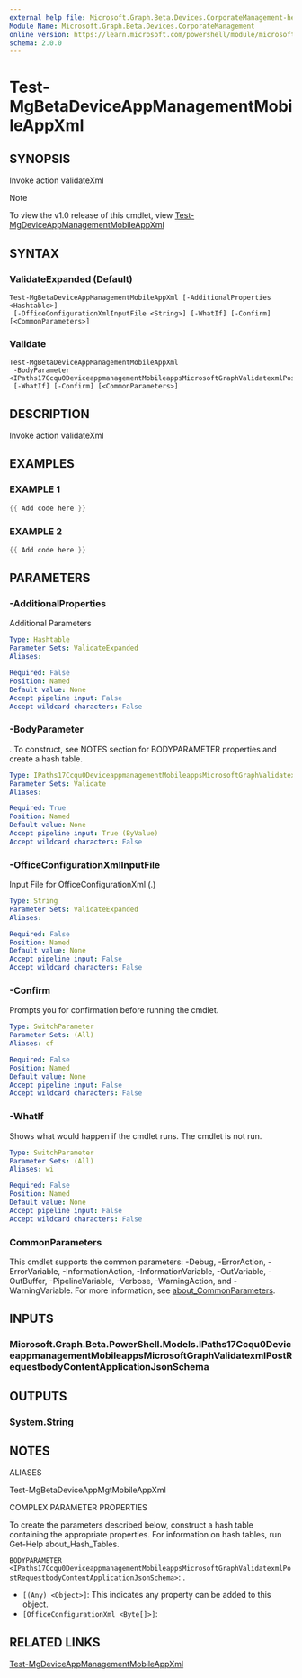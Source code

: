 ```yaml
---
external help file: Microsoft.Graph.Beta.Devices.CorporateManagement-help.xml
Module Name: Microsoft.Graph.Beta.Devices.CorporateManagement
online version: https://learn.microsoft.com/powershell/module/microsoft.graph.beta.devices.corporatemanagement/test-mgbetadeviceappmanagementmobileappxml
schema: 2.0.0
---
```


# Test-MgBetaDeviceAppManagementMobileAppXml

## SYNOPSIS
Invoke action validateXml

> [!NOTE]
> To view the v1.0 release of this cmdlet, view [Test-MgDeviceAppManagementMobileAppXml](/powershell/module/Microsoft.Graph.Devices.CorporateManagement/Test-MgDeviceAppManagementMobileAppXml?view=graph-powershell-v1.0)

## SYNTAX

### ValidateExpanded (Default)
```
Test-MgBetaDeviceAppManagementMobileAppXml [-AdditionalProperties <Hashtable>]
 [-OfficeConfigurationXmlInputFile <String>] [-WhatIf] [-Confirm] [<CommonParameters>]
```

### Validate
```
Test-MgBetaDeviceAppManagementMobileAppXml
 -BodyParameter <IPaths17Ccqu0DeviceappmanagementMobileappsMicrosoftGraphValidatexmlPostRequestbodyContentApplicationJsonSchema>
 [-WhatIf] [-Confirm] [<CommonParameters>]
```

## DESCRIPTION
Invoke action validateXml

## EXAMPLES

### EXAMPLE 1
```powershell
{{ Add code here }}
```

### EXAMPLE 2
```powershell
{{ Add code here }}
```

## PARAMETERS

### -AdditionalProperties
Additional Parameters

```yaml
Type: Hashtable
Parameter Sets: ValidateExpanded
Aliases:

Required: False
Position: Named
Default value: None
Accept pipeline input: False
Accept wildcard characters: False
```

### -BodyParameter
.
To construct, see NOTES section for BODYPARAMETER properties and create a hash table.

```yaml
Type: IPaths17Ccqu0DeviceappmanagementMobileappsMicrosoftGraphValidatexmlPostRequestbodyContentApplicationJsonSchema
Parameter Sets: Validate
Aliases:

Required: True
Position: Named
Default value: None
Accept pipeline input: True (ByValue)
Accept wildcard characters: False
```

### -OfficeConfigurationXmlInputFile
Input File for OfficeConfigurationXml (.)

```yaml
Type: String
Parameter Sets: ValidateExpanded
Aliases:

Required: False
Position: Named
Default value: None
Accept pipeline input: False
Accept wildcard characters: False
```

### -Confirm
Prompts you for confirmation before running the cmdlet.

```yaml
Type: SwitchParameter
Parameter Sets: (All)
Aliases: cf

Required: False
Position: Named
Default value: None
Accept pipeline input: False
Accept wildcard characters: False
```

### -WhatIf
Shows what would happen if the cmdlet runs.
The cmdlet is not run.

```yaml
Type: SwitchParameter
Parameter Sets: (All)
Aliases: wi

Required: False
Position: Named
Default value: None
Accept pipeline input: False
Accept wildcard characters: False
```

### CommonParameters
This cmdlet supports the common parameters: -Debug, -ErrorAction, -ErrorVariable, -InformationAction, -InformationVariable, -OutVariable, -OutBuffer, -PipelineVariable, -Verbose, -WarningAction, and -WarningVariable. For more information, see [about_CommonParameters](http://go.microsoft.com/fwlink/?LinkID=113216).

## INPUTS

### Microsoft.Graph.Beta.PowerShell.Models.IPaths17Ccqu0DeviceappmanagementMobileappsMicrosoftGraphValidatexmlPostRequestbodyContentApplicationJsonSchema
## OUTPUTS

### System.String
## NOTES

ALIASES

Test-MgBetaDeviceAppMgtMobileAppXml

COMPLEX PARAMETER PROPERTIES

To create the parameters described below, construct a hash table containing the appropriate properties. For information on hash tables, run Get-Help about_Hash_Tables.


`BODYPARAMETER <IPaths17Ccqu0DeviceappmanagementMobileappsMicrosoftGraphValidatexmlPostRequestbodyContentApplicationJsonSchema>`: .
  - `[(Any) <Object>]`: This indicates any property can be added to this object.
  - `[OfficeConfigurationXml <Byte[]>]`: 

## RELATED LINKS
[Test-MgDeviceAppManagementMobileAppXml](/powershell/module/Microsoft.Graph.Devices.CorporateManagement/Test-MgDeviceAppManagementMobileAppXml?view=graph-powershell-v1.0)
